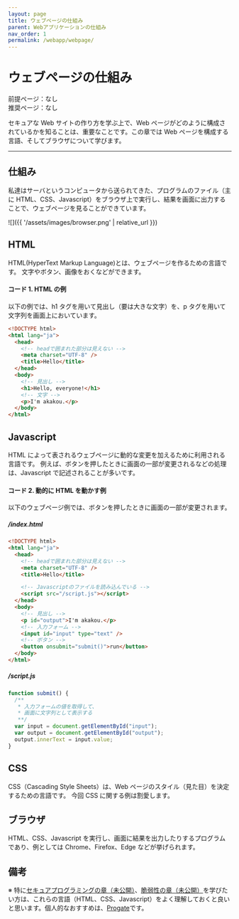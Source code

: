 ```yaml
---
layout: page
title: ウェブページの仕組み
parent: Webアプリケーションの仕組み
nav_order: 1
permalink: /webapp/webpage/
---
```


# ウェブページの仕組み

前提ページ：なし  
推奨ページ：なし

セキュアな Web サイトの作り方を学ぶ上で、Web ページがどのように構成されているかを知ることは、重要なことです。この章では Web ページを構成する言語、そしてブラウザについて学びます。

---

## 仕組み

私達はサーバというコンピュータから送られてきた、プログラムのファイル（主に HTML、CSS、Javascript）をブラウザ上で実行し、結果を画面に出力することで、ウェブページを見ることができています。

![]({{ '/assets/images/browser.png' | relative_url }})

## HTML

HTML(HyperText Markup Language)とは、ウェブページを作るための言語です。
文字やボタン、画像をおくなどができます。

#### コード 1. HTML の例

以下の例では、h1 タグを用いて見出し（要は大きな文字）を、p タグを用いて文字列を画面上においています。

```html
<!DOCTYPE html>
<html lang="ja">
  <head>
    <!-- headで囲まれた部分は見えない -->
    <meta charset="UTF-8" />
    <title>Hello</title>
  </head>
  <body>
    <!-- 見出し -->
    <h1>Hello, everyone!</h1>
    <!-- 文字 -->
    <p>I'm akakou.</p>
  </body>
</html>
```

## Javascript

HTML によって表されるウェブページに動的な変更を加えるために利用される言語です。
例えば、ボタンを押したときに画面の一部が変更されるなどの処理は、Javascript で記述されることが多いです。

#### コード 2. 動的に HTML を動かす例

以下のウェブページ例では、ボタンを押したときに画面の一部が変更されます。

##### /index.html

```html
<!DOCTYPE html>
<html lang="ja">
  <head>
    <!-- headで囲まれた部分は見えない -->
    <meta charset="UTF-8" />
    <title>Hello</title>

    <!-- Javascriptのファイルを読み込んでいる -->
    <script src="/script.js"></script>
  </head>
  <body>
    <!-- 見出し -->
    <p id="output">I'm akakou.</p>
    <!-- 入力フォーム -->
    <input id="input" type="text" />
    <!-- ボタン -->
    <button onsubmit="submit()">run</button>
  </body>
</html>
```

##### /script.js

```js
function submit() {
  /**
   * 入力フォームの値を取得して、
   * 画面に文字列として表示する
   **/
  var input = document.getElementById("input");
  var output = document.getElementById("output");
  output.innerText = input.value;
}
```

## CSS

CSS（Cascading Style Sheets）は、Web ページのスタイル（見た目）を決定するための言語です。
今回 CSS に関する例は割愛します。

## ブラウザ

HTML、CSS、Javascript を実行し、画面に結果を出力したりするプログラムであり、例としては Chrome、Firefox、Edge などが挙げられます。

## 備考

※ 特に[セキュアプログラミングの章（未公開）]()、[脆弱性の章（未公開）]()を学びたい方は、これらの言語（HTML、CSS、Javascript）をよく理解しておくと良いと思います。個人的なおすすめは、[Progate](https://prog-8.com/languages/html)です。
